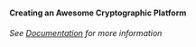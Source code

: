 #### Creating an **Awesome** Cryptographic Platform
###### See [Documentation](https://nxi3.github.io) for more information

<!---
NXi3/NXi3 is a ✨ special ✨ repository because its `README.md` (this file) appears on your GitHub profile.
You can click the Preview link to take a look at your changes.
--->
